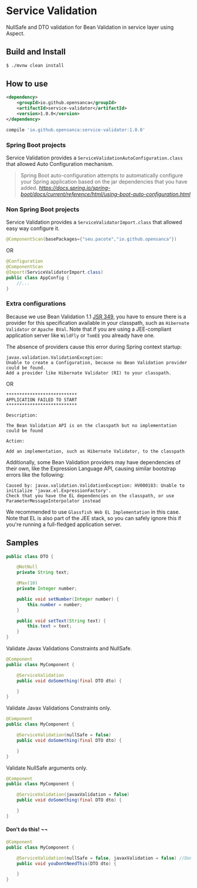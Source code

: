 # Service Validation

NullSafe and DTO validation for Bean Validation in service layer using Aspect.



## Build and Install

```bash
$ ./mvnw clean install
```

## How to use

```xml
<dependency>
    <groupId>io.github.opensanca</groupId>
    <artifactId>service-validator</artifactId>
    <version>1.0.0</version>
</dependency>
```

```groovy
compile 'io.github.opensanca:service-validator:1.0.0'
```
### Spring Boot projects
 
Service Validation provides a `ServiceValidationAutoConfiguration.class` that allowed Auto Configuration mechanism.
 
 >Spring Boot auto-configuration attempts to automatically configure your Spring application based on the jar dependencies that you have added. 
 ><cite>https://docs.spring.io/spring-boot/docs/current/reference/html/using-boot-auto-configuration.html</cite> 

### Non Spring Boot projects

Service Validation provides a `ServiceValidatorImport.class` that allowed easy way configure it.

```java
@ComponentScan(basePackages={"seu.pacote","io.github.opensanca"})
```
OR
```java
@Configuration
@ComponentScan
@Import(ServiceValidatorImport.class)
public class AppConfig {
    //...
}
```
 
### Extra configurations

Because we use Bean Validation 1.1 [JSR 349](http://beanvalidation.org/1.1/), you have to ensure there is a
provider for this specification available in your classpath, such as `Hibernate Validator` or `Apache BVal`. Note that if you are
using a JEE-compliant application server like `WildFly` or `TomEE` you already have one.

The absence of providers cause this error during Spring context startup:

```bazaar
javax.validation.ValidationException: 
Unable to create a Configuration, because no Bean Validation provider could be found. 
Add a provider like Hibernate Validator (RI) to your classpath.
```

OR

```bazaar
***************************
APPLICATION FAILED TO START
***************************

Description:

The Bean Validation API is on the classpath but no implementation could be found

Action:

Add an implementation, such as Hibernate Validator, to the classpath
```

Additionally, some Bean Validation providers may have dependencies of their own, like the Expression Language API,
causing similar bootstrap errors like the following:

```bazaar
Caused by: javax.validation.ValidationException: HV000183: Unable to initialize 'javax.el.ExpressionFactory'. 
Check that you have the EL dependencies on the classpath, or use ParameterMessageInterpolator instead
```

We recommended to use `Glassfish Web EL Implementation` in this case. Note that EL is also part of the JEE stack,
so you can safely ignore this if you're running a full-fledged application server.

## Samples

```java
public class DTO {

    @NotNull
    private String text;

    @Max(10)
    private Integer number;

    public void setNumber(Integer number) {
        this.number = number;
    }

    public void setText(String text) {
        this.text = text;
    }
}
```
Validate Javax Validations Constraints and NullSafe.
```java
@Component
public class MyComponent {

    @ServiceValidation
    public void doSomething(final DTO dto) {

    }
}
```
Validate Javax Validations Constraints only.
```java
@Component
public class MyComponent {

    @ServiceValidation(nullSafe = false)
    public void doSomething(final DTO dto) {

    }
}
```
Validate NullSafe arguments only.
```java
@Component
public class MyComponent {

    @ServiceValidation(javaxValidation = false)
    public void doSomething(final DTO dto) {

    }
}
```

#### Don't do this! ¬¬

```java
@Component
public class MyComponent {

    @ServiceValidation(nullSafe = false, javaxValidation = false) //Don't do this!
    public void youDontNeedThis(DTO dto) {

    }
}
```


